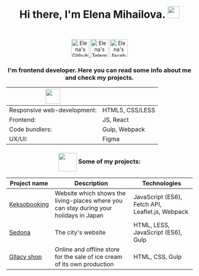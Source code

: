 <h1 align="center">Hi there, I'm Elena Mihailova. 
<img src="https://github.com/blackcater/blackcater/raw/main/images/Hi.gif" height="32"/></h1>
<br>

<p align="center">  
<a href="https://github.com/ElenaMihailova">
<img alt="Elena's Github" width="48px" src="https://user-images.githubusercontent.com/96042722/194076035-fe6ced61-088c-4302-b616-6c21e5542f0b.svg" style="max-width: 100%;">
</a>
<a href="https://t.me/Elena_Mihailova_tm" rel="nofollow">
<img alt="Elena's Telegram" width="48px" src="https://user-images.githubusercontent.com/96042722/194076220-46ca2144-4110-4eb1-a86d-1c6facef307e.svg" style="max-width: 100%;"></a>
<a href="https://www.facebook.com/elena.mikhailova.77">
<img src="https://user-images.githubusercontent.com/96042722/194076727-7077d8c1-bc1d-4cab-84b3-a16f7664fab9.svg" alt="Elena's facebook" width="48px"/></a>
   </p>
<h3 align="center">I'm frontend developer. Here you can read some info about me and check my projects.</h3>
<!-- <p align="center"> Skills: HTML / CSS / REACT / JS </p> -->


<table align="center">
<thead>
<tr>
<th>
   <img src="https://user-images.githubusercontent.com/96042722/194084722-833fe5af-974f-4686-8635-74cfe3629202.svg" width="40px">  
  </th>
<th></th>
</tr>
</thead>
<tbody>
<tr>
<td>Responsive web-development:</td>
<td>HTML5, CSS/LESS</td>
</tr>
<tr>
<td>Frontend:</td>
<td>JS, React</td>
</tr>
<tr>
<td>Code bundlers:</td>
<td>Gulp, Webpack</td>
</tr>
<tr>
<td>UX/UI:</td>
<td>Figma</td>
</tr>
</tbody>
</table>
<!-- <div align="center">
<img align="center" src="https://user-images.githubusercontent.com/96042722/194026899-a4afe273-9ad9-4035-ae17-57777e171ef3.jpg" width="30%" height="auto" />
 </div>
 -->
 
 <h3 dir="auto" align="center">
   <img  align="center" src="https://user-images.githubusercontent.com/96042722/194080287-90cfbe60-a36c-4c65-94c8-6308b735620e.svg" width="50px"/>
    Some of my projects:</h3>
    
    
<table>
<thead>
<tr>
<th>Project name</th>
<th>Description</th>
<th>Technologies</th>
</tr>
</thead>
<tbody>
<!-- <tr>
<td><a href="#">Name</a></td>
<td>App on React</td>
<td>SPA on React.js, Fetch API, Leaflet.js </td>
</tr>
<tr>
<td><a href="#">Name</a></td>
<td>text.</td>
<td>text</td>
</tr>
<tr>  -->
<td><a href="https://github.com/ElenaMihailova/1959447-keksobooking-26">Keksobooking</a></td>
<td>Website which shows the living-places where you can stay during your holidays in Japan</td>
<td>JavaScript (ES6), Fetch API, Leaflet.js, Webpack</td>
</tr>
<tr>
<td><a href="https://github.com/ElenaMihailova/1959447-sedona-26">Sedona</a></td>
<td>The city's website</td>
<td>HTML, LESS, JavaScript (ES6), Gulp</td>
</tr>
<tr>
<td><a href="https://github.com/ElenaMihailova/1959447-gllacy-33">Gllacy shop</a></td>
<td>Online and offline store for the sale of ice cream of its own production</td>
<td>HTML, CSS, Gulp</td>
</tr>
</tbody>
</table>

